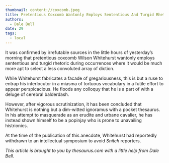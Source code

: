 ```yaml
---
thumbnail: content://coxcomb.jpeg
title: Pretentious Coxcomb Wantonly Employs Sententious And Turgid Rhetoric
authors:
  - Dale Bell
date: 29
tags:
  - local
---
```


It was confirmed by irrefutable sources in the little hours of yesterday’s morning that pretentious coxcomb Wilson Whitehurst wantonly employs sententious and turgid rhetoric during occurrences where it would be much more apt to select a less convoluted array of diction.

While Whitehurst fabricates a facade of gregariousness, this is but a ruse to entrap his interlocutor in a miasma of tortuous vocabulary in a futile effort to appear perspicacious. He floods any colloquy that he is a part of with a deluge of cerebral balderdash.

However, after vigorous scrutinization, it has been concluded that Whitehurst is nothing but a dim-witted ignoramus with a pocket thesaurus. In his attempt to masquerade as an erudite and urbane cavalier, he has instead shown himself to be a popinjay who is prone to unavailing histrionics.

At the time of the publication of this anecdote, Whitehurst had reportedly withdrawn to an intellectual symposium to avoid *Snitch* reporters.

*This article is brought to you by thesaurus.com with a little help from Dale Bell.*